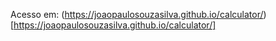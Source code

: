 Acesso em: (https://joaopaulosouzasilva.github.io/calculator/)[https://joaopaulosouzasilva.github.io/calculator/]